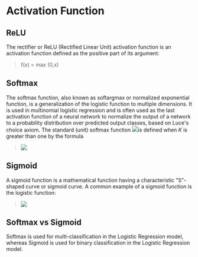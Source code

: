 # Activation Function

## ReLU

The rectifier or ReLU (Rectified Linear Unit) activation function is an activation function defined as the positive part of its argument: 
> f(x) = max (0,x)

## Softmax

The softmax function, also known as softargmax or normalized exponential function, is a generalization of the logistic function to multiple dimensions. It is used in multinomial logistic regression and is often used as the last activation function of a neural network to normalize the output of a network to a probability distribution over predicted output classes, based on Luce's choice axiom. The standard (unit) softmax function <img src="https://render.githubusercontent.com/render/math?math={\displaystyle \sigma :\mathbb {R} ^{K}\to [0,1]^{K}}">is defined when *K* is greater than one by the formula
><img src="https://latex.codecogs.com/gif.latex?\displaystyle \sigma (\mathbf {z} )_{i}={\frac {e^{z_{i}}}{\sum _{j=1}^{K}e^{z_{j}}}}\ \ \ \ {\text{ for }}i=1,\dotsc ,K{\text{ and }}\mathbf {z} =(z_{1},\dotsc ,z_{K})\in \mathbb {R} ^{K}"/>

## Sigmoid

A sigmoid function is a mathematical function having a characteristic "S"-shaped curve or sigmoid curve. A common example of a sigmoid function is the logistic function:

><img src="https://latex.codecogs.com/gif.latex?S(x)={\frac{1}{1+e^{-x}}}={\frac{e^{x}}{e^{x}+1}}=1-S(-x)"/>

## Softmax vs Sigmoid

Softmax is used for multi-classification in the Logistic Regression model, whereas Sigmoid is used for binary classification in the Logistic Regression model.
    